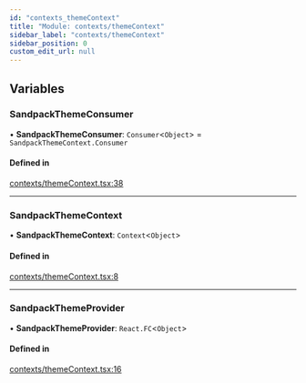 ```yaml
---
id: "contexts_themeContext"
title: "Module: contexts/themeContext"
sidebar_label: "contexts/themeContext"
sidebar_position: 0
custom_edit_url: null
---
```


## Variables

### SandpackThemeConsumer

• **SandpackThemeConsumer**: `Consumer`<`Object`\> = `SandpackThemeContext.Consumer`

#### Defined in

[contexts/themeContext.tsx:38](https://github.com/codesandbox/sandpack/blob/097389f/sandpack-react/src/contexts/themeContext.tsx#L38)

___

### SandpackThemeContext

• **SandpackThemeContext**: `Context`<`Object`\>

#### Defined in

[contexts/themeContext.tsx:8](https://github.com/codesandbox/sandpack/blob/097389f/sandpack-react/src/contexts/themeContext.tsx#L8)

___

### SandpackThemeProvider

• **SandpackThemeProvider**: `React.FC`<`Object`\>

#### Defined in

[contexts/themeContext.tsx:16](https://github.com/codesandbox/sandpack/blob/097389f/sandpack-react/src/contexts/themeContext.tsx#L16)
